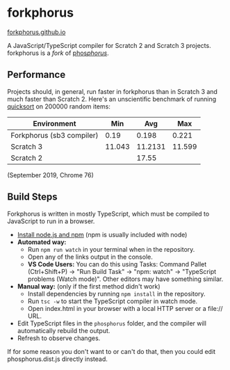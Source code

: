 # forkphorus

[forkphorus.github.io](https://forkphorus.github.io)

A JavaScript/TypeScript compiler for Scratch 2 and Scratch 3 projects. forkphorus is a *fork* of [phos*phorus*](https://phosphorus.github.io/).

## Performance

Projects should, in general, run faster in forkphorus than in Scratch 3 and much faster than Scratch 2. Here's an unscientific benchmark of running [quicksort](https://scratch.mit.edu/projects/310372816/) on 200000 random items:

| Environment | Min | Avg | Max |
| ----------- | --- | --- | --- |
| Forkphorus (sb3 compiler) | 0.19 | 0.198 | 0.221 |
| Scratch 3 | 11.043 | 11.2131 | 11.599 |
| Scratch 2 |  | 17.55 |  |

(September 2019, Chrome 76)

## Build Steps

Forkphorus is written in mostly TypeScript, which must be compiled to JavaScript to run in a browser.

 * [Install node.js and npm](https://nodejs.org/en/) (npm is usually included with node)
 * **Automated way:**
   * Run `npm run watch` in your terminal when in the repository.
   * Open any of the links output in the console.
   * **VS Code Users:** You can do this using Tasks: Command Pallet (Ctrl+Shift+P) -> "Run Build Task" -> "npm: watch" -> "TypeScript problems (Watch mode)". Other editors may have something similar.
 * **Manual way:** (only if the first method didn't work)
   * Install dependencies by running `npm install` in the repository.
   * Run `tsc -w` to start the TypeScript compiler in watch mode.
   * Open index.html in your browser with a local HTTP server or a file:// URL.
 * Edit TypeScript files in the `phosphorus` folder, and the compiler will automatically rebuild the output.
 * Refresh to observe changes.

If for some reason you don't want to or can't do that, then you could edit phosphorus.dist.js directly instead.
